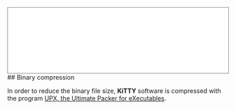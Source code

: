 <div style="text-align: center;"><iframe src="gad.html" frameborder="0" scrolling="no" style="border: 1px solid gray; padding: 0; overflow:hidden; scrolling: no; top:0; left: 0; width: 100%;" onload="this.style.height=(this.contentWindow.document.body.scrollHeight+5)+'px';"></iframe></div>
## Binary compression

In order to reduce the binary file size, **KiTTY** software is compressed with the program [UPX, the Ultimate Packer for eXecutables](http://upx.sourceforge.net/).
 
